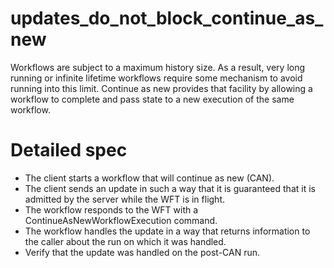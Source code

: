 # updates_do_not_block_continue_as_new

Workflows are subject to a maximum history size. As a result, very long running or
infinite lifetime workflows require some mechanism to avoid running into this limit.
Continue as new provides that facility by allowing a workflow to complete and pass
state to a new execution of the same workflow.

# Detailed spec

* The client starts a workflow that will continue as new (CAN).
* The client sends an update in such a way that it is guaranteed that it is admitted by the server while the WFT is in flight.
* The workflow responds to the WFT with a ContinueAsNewWorkflowExecution command.
* The workflow handles the update in a way that returns information to the caller about the run on which it was handled.
* Verify that the update was handled on the post-CAN run.
